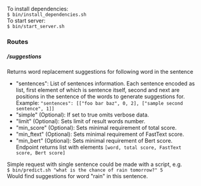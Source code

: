 <!--
 Licensed to the Apache Software Foundation (ASF) under one or more
 contributor license agreements.  See the NOTICE file distributed with
 this work for additional information regarding copyright ownership.
 The ASF licenses this file to You under the Apache License, Version 2.0
 (the "License"); you may not use this file except in compliance with
 the License.  You may obtain a copy of the License at

      http://www.apache.org/licenses/LICENSE-2.0

 Unless required by applicable law or agreed to in writing, software
 distributed under the License is distributed on an "AS IS" BASIS,
 WITHOUT WARRANTIES OR CONDITIONS OF ANY KIND, either express or implied.
 See the License for the specific language governing permissions and
 limitations under the License.
-->

To install dependencies:  
`$ bin/install_dependencies.sh`  
To start server:  
`$ bin/start_server.sh`  

### Routes
##### /suggestions
Returns word replacement suggestions for following word in the sentence  
* "sentences": List of sentences information. Each sentence encoded as list, first element of which is sentence itself,
  second and next are positions in the sentence of the words to generate suggestions for.  
  Example: ``"sentences": [["foo bar baz", 0, 2], ["sample second sentence", 1]]``
* "simple" (Optional): If set to true omits verbose data.  
* "limit" (Optional): Sets limit of result words number. 
* "min_score" (Optional): Sets minimal requirement of total score.
* "min_ftext" (Optional): Sets minimal requirement of FastText score.  
* "min_bert" (Optional): Sets minimal requirement of Bert score.  
Endpoint returns list with elements `[word, total score, FastText score, Bert score]`

Simple request with single sentence could be made with a script, e.g.  
`$ bin/predict.sh "what is the chance of rain tomorrow?" 5`  
Would find suggestions for word "rain" in this sentence.
